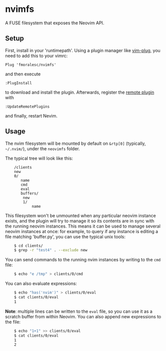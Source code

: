 # nvimfs

A FUSE filesystem that exposes the Neovim API.

## Setup

First, install in your 'runtimepath'. Using a plugin manager like [vim-plug][],
you need to add this to your vimrc:

~~~ vim
Plug 'fmoralesc/nvimfs'
~~~

and then execute

~~~ vim
:PlugInstall
~~~

to download and install the plugin. Afterwards, register the [remote
plugin][remote-plugin] with

~~~ vim
:UpdateRemotePlugins
~~~

and finally, restart Nevim.

[vim-plug]: https://github.com/junegunn/vim-plug

[remote-plugin]: http://neovim.io/doc/user/remote_plugin.html#remote-plugin

## Usage

The nvim filesystem will be mounted by default on `&rtp[0]` (typically,
`~/.nvim/`), under the `neovimfs` folder.

The typical tree will look like this:

~~~
    /clients
	new
	0/
	   name
	   cmd
	   eval
	   buffers/
		new
		1/
		    name
~~~

This filesystem won't be unmounted when any particular neovim instance exists,
and the plugin will try to manage it so its contents are in sync with the
running neovim instances. This means it can be used to manage several neovim
instances at once: for example, to query if any instance is editing a file
matching 'buffer.py', you can use the typical unix tools:

~~~ sh
    $ cd clients/
    $ grep -r "test4" . --exclude new
~~~

You can send commands to the running nvim instances by writing to the `cmd`
file:

~~~ sh
    $ echo "e /tmp" > clients/0/cmd
~~~

You can also evaluate expressions:

~~~ sh
    $ echo "has('nvim')" > clients/0/eval
    $ cat clients/0/eval
    1
~~~

**Note**: multiple lines can be written to the `eval` file, so you can use it
as a scratch buffer from within Neovim. You can also append new expressions to
the file:


~~~ sh
    $ echo "1+1" >> clients/0/eval
    $ cat clients/0/eval
    1
    2
~~~
